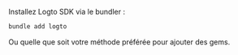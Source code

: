 Installez Logto SDK via le bundler :

```bash
bundle add logto
```

Ou quelle que soit votre méthode préférée pour ajouter des gems.
